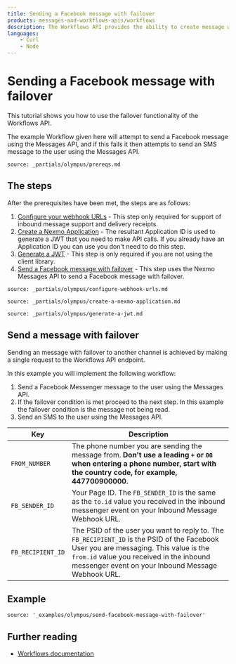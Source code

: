 ```yaml
---
title: Sending a Facebook message with failover
products: messages-and-workflows-apis/workflows
description: The Workflows API provides the ability to create message workflows with failover to secondary channels. This tutorial looks at using the Workflows API to send a Facebook message with failover to the SMS channel.
languages:
    - Curl
    - Node
---
```


# Sending a Facebook message with failover

This tutorial shows you how to use the failover functionality of the Workflows API.

The example Workflow given here will attempt to send a Facebook message using the Messages API, and if this fails it then attempts to send an SMS message to the user using the Messages API.

```partial
source: _partials/olympus/prereqs.md
```

## The steps

After the prerequisites have been met, the steps are as follows:

1. [Configure your webhook URLs](#configure-your-webhook-urls) - This step only required for support of inbound message support and delivery receipts.
2. [Create a Nexmo Application](#create-a-nexmo-application) - The resultant Application ID is used to generate a JWT that you need to make API calls. If you already have an Application ID you can use you don't need to do this step.
3. [Generate a JWT](#generate-a-jwt) - This step is only required if you are not using the client library.
4. [Send a Facebook message with failover](#send-a-message-with-failover) - This step uses the Nexmo Messages API to send a Facebook message with failover.

```partial
source: _partials/olympus/configure-webhook-urls.md
```

```partial
source: _partials/olympus/create-a-nexmo-application.md
```

```partial
source: _partials/olympus/generate-a-jwt.md
```

## Send a message with failover

Sending an message with failover to another channel is achieved by making a single request to the Workflows API endpoint.

In this example you will implement the following workflow:

1. Send a Facebook Messenger message to the user using the Messages API.
2. If the failover condition is met proceed to the next step. In this example the failover condition is the message not being read.
3. Send an SMS to the user using the Messages API.

Key | Description
-- | --
`FROM_NUMBER` | The phone number you are sending the message from. **Don't use a leading `+` or `00` when entering a phone number, start with the country code, for example, 447700900000.**
`FB_SENDER_ID` | Your Page ID. The `FB_SENDER_ID` is the same as the `to.id` value you received in the inbound messenger event on your Inbound Message Webhook URL.
`FB_RECIPIENT_ID` | The PSID of the user you want to reply to. The `FB_RECIPIENT_ID` is the PSID of the Facebook User you are messaging. This value is the `from.id` value you received in the inbound messenger event on your Inbound Message Webhook URL.

## Example

```building_blocks
source: '_examples/olympus/send-facebook-message-with-failover'
```

## Further reading

* [Workflows documentation](/messages-and-workflows-apis/workflows/overview)
